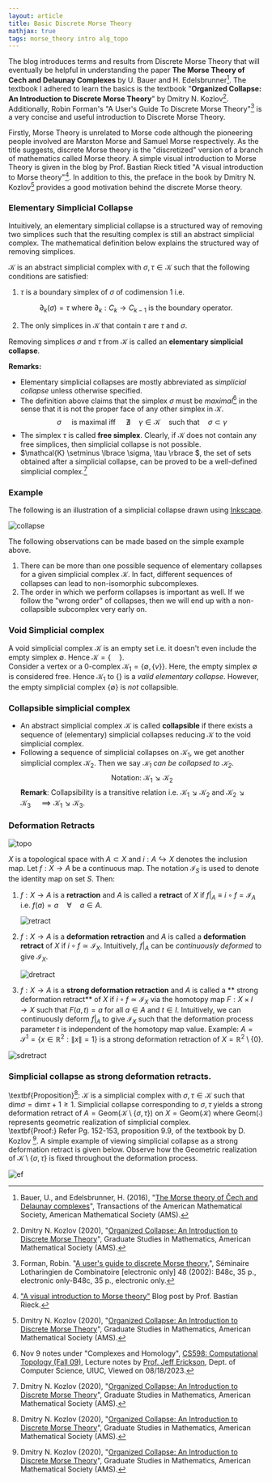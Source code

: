 ```yaml
---
layout: article
title: Basic Discrete Morse Theory
mathjax: true
tags: morse_theory intro alg_topo
---
```


The blog introduces terms and results from Discrete Morse Theory that will eventually be helpful in understanding the paper **The Morse Theory of Cech and Delaunay Complexes** by U. Bauer and H. Edelsbrunner[^1]. The textbook I adhered to learn the basics is the textbook "**Organized Collapse: An Introduction to Discrete Morse Theory**" by Dmitry N. Kozlov[^2]. Additionally, Robin Forman's "A User's Guide To Discrete Morse Theory"[^3] is a very concise and useful introduction to Discrete Morse Theory.

Firstly, Morse Theory is unrelated to Morse code although the pioneering people involved are  Marston Morse and Samuel Morse respectively. As the title suggests, discrete Morse theory is the "discretized" version of a branch of mathematics called Morse theory. A simple visual introduction to Morse Theory is given in the blog by Prof. Bastian Rieck titled "A visual introduction to Morse theory"[^4]. In addition to this, the preface in the book by Dmitry N. Kozlov[^2] provides a good motivation behind the discrete Morse theory.

### Elementary Simplicial Collapse
Intuitively, an elementary simplicial collapse is a structured way of removing two simplices such that the resulting complex is still an abstract simplicial complex. The mathematical definition below explains the structured way of removing simplices.

$\mathcal{K}$ is an abstract simplicial complex with $\sigma, \tau \in \mathcal{K}$ such that the following conditions are satisfied:
1. $\tau$ is a boundary simplex of $\sigma$ of codimension $1$ i.e.

  $$
  \partial_k (\sigma) = \tau \text{ where } \partial_k: C_k \longrightarrow C_{k-1} \text{ is the boundary operator.}
  $$
  
2. The only simplices in $\mathcal{K}$ that contain $\tau$ are $\tau$ and $\sigma$.

Removing simplices $\sigma$ and $\tau$ from $\mathcal{K}$ is called an **elementary simplicial collapse**.

**Remarks:** 
* Elementary simplicial collapses are mostly abbreviated as *simplicial collapse* unless otherwise specified.
* The definition above claims that the simplex $\sigma$ must be *maximal*[^5] in the sense that it is not the proper face of any other simplex in $\mathcal{K}$.
  $$
  \sigma \quad \text{ is maximal iff } \quad \nexists \quad \gamma \in \mathcal{K} \quad \text{such that} \quad \sigma \subset \gamma
  $$
* The simplex $\tau$ is called **free simplex**. Clearly, if $\mathcal{K}$ does not contain any free simplices, then simplicial collapse is not possible.
* $\mathcal{K} \setminus \lbrace \sigma, \tau \rbrace $, the set of sets obtained after a simplicial collapse, can be proved to be a well-defined simplicial complex.[^2]

### Example
The following is an illustration of a simplicial collapse drawn using [Inkscape](https://inkscape.org/).

![collapse](\images\example_collapse.svg)

The following observations can be made based on the simple example above.
1. There can be more than one possible sequence of elementary collapses for a given simplicial complex $\mathcal{K}$. In fact, different sequences of collapses can lead to non-isomorphic subcomplexes.
2. The order in which we perform collapses is important as well. If we follow the "wrong order" of collapses, then we will end up with a non-collapsible subcomplex very early on.

### Void Simplicial complex
A void simplicial complex $\mathcal{K}$ is an empty set i.e. it doesn't even include the empty simplex $\emptyset$. Hence $\mathcal{K} = \lbrace \quad \rbrace$. \
Consider a vertex or a 0-complex $\mathcal{K}_1 = \lbrace \emptyset, \lbrace v \rbrace  \rbrace$. Here, the empty simplex $\emptyset$ is considered free. Hence $\mathcal{K}_1$ to  $\lbrace \rbrace$ is a *valid elementary collapse*. However, the empty simplicial complex $\lbrace \emptyset \rbrace$ is *not* collapsible.

### Collapsible simplicial complex
* An abstract simplicial complex $\mathcal{K}$ is called **collapsible** if there exists a sequence of (elementary) simplicial collapses reducing $\mathcal{K}$ to the void simplicial complex.
* Following a sequence of simplicial collapses on $\mathcal{K}_1$, we get another simplicial complex $\mathcal{K}_2$. Then we say *$\mathcal{K}_1$ can be collapsed to $\mathcal{K}_2$*.
  $$
  \text{Notation: } \mathcal{K}_1 \searrow \mathcal{K}_2
  $$
**Remark**: Collapsibility is a transitive relation i.e. $\mathcal{K}_1 \searrow \mathcal{K}_2$ and $\mathcal{K}_2 \searrow \mathcal{K}_3 \quad \implies \mathcal{K}_1 \searrow \mathcal{K}_3$.

### Deformation Retracts
![topo](\images\topo.svg)

$X$ is a topological space with $A \subset X$ and $i: A \hookrightarrow X$ denotes the inclusion map. Let $f: X \rightarrow A$ be a continuous map. The notation $\mathcal{I}_S$ is used to denote the identity map on set $S$. Then:
1. $f: X \rightarrow A$ is a **retraction** and $A$ is called a **retract** of $X$ if $f \vert_A \equiv i \circ f = \mathcal{I}_A$ i.e. $f(a) = a \quad \forall \quad a \in A$.
   
   ![retract](\images\retract.svg)
   
3. $f: X \rightarrow A$ is a **deformation retraction** and $A$ is called a **deformation retract** of $X$ if $i \circ f \simeq \mathcal{I}_X$. Intuitively, $f \vert_A$ can be *continuously deformed* to give   $\mathcal{I}_X$.
   
   ![dretract](\images\def_retract.svg)
   
4. $f: X \rightarrow A$ is a **strong deformation retraction** and $A$ is called a ** strong deformation retract** of $X$ if $i \circ f \simeq \mathcal{I}_X$ via the homotopy map $F: X \times I \rightarrow X$ such that $F(a,t) = a$ for all $a \in A$ and $t \in I$. Intuitively, we  can continuously deform $f \vert_A$ to give $\mathcal{I}_X$ such that the deformation process parameter $t$ is independent of the homotopy map value.
   Example: $A = \mathcal{S}^1 = \lbrace x \in \mathbb{R}^2 : \| x \| = 1  \rbrace$ is a strong deformation retraction of $X = \mathbb{R}^2 \setminus \lbrace 0 \rbrace$.
   
  ![sdretract](\images\strong_def.svg)

### Simplicial collapse as strong deformation retracts.
\textbf{Proposition}[^2]: $\mathcal{K}$ is a simplicial complex with $\sigma, \tau \in \mathcal{K}$ such that $\mathrm{dim} \sigma = \mathrm{dim} \tau + 1 \geq 1$. Simplicial collapse corresponding to $\sigma, \tau$ yields a strong deformation retract of $A = \mathrm{Geom}(\mathcal{K}\setminus \lbrace \sigma, \tau \rbrace)$ on $X = \mathrm{Geom}(\mathcal{K})$ where $\mathrm{Geom}(\cdot)$ represents geometric realization of simplicial complex. \
\textbf{Proof:} Refer Pg. 152-153, proposition 9.9, of the textbook by D. Kozlov [^2]. A simple example of viewing simplicial collapse as a strong deformation retract is given below. Observe how the Geometric realization of $\mathcal{K} \setminus \lbrace \sigma, \tau \rbrace$ is fixed throughout the deformation process.

![ef](\images\pic_proof.png)

[^1]: Bauer, U., and Edelsbrunner, H. (2016), "[The Morse theory of Čech and Delaunay complexes](https://doi.org/10.1090/tran/6991)", Transactions of the American Mathematical Society, American Mathematical Society (AMS).
[^2]: Dmitry N. Kozlov (2020), "[Organized Collapse: An Introduction to Discrete Morse Theory](https://www.maa.org/press/maa-reviews/organized-collapse-an-introduction-to-discrete-morse-theory)", Graduate Studies in Mathematics, American Mathematical Society (AMS).
[^3]: Forman, Robin. "[A user's guide to discrete Morse theory.](http://eudml.org/doc/123837)", Séminaire Lotharingien de Combinatoire [electronic only] 48 (2002): B48c, 35 p., electronic only-B48c, 35 p., electronic only.
[^4]: ["A visual introduction to Morse theory"](https://bastian.rieck.me/blog/posts/2019/morse_theory/) Blog post by Prof. Bastian Rieck.
[^5]: Nov 9 notes under "Complexes and Homology", [CS598: Computational Topology (Fall 09)](https://jeffe.cs.illinois.edu/teaching/comptop/2009/schedule.html), Lecture notes by [Prof. Jeff Erickson](https://jeffe.cs.illinois.edu/index.html), Dept. of Computer Science, UIUC, Viewed on 08/18/2023. 
